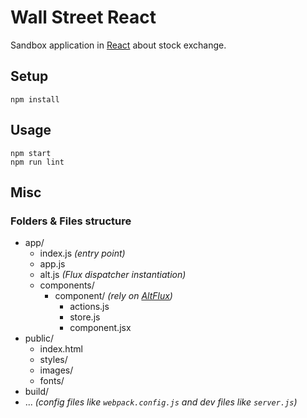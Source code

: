 # Wall Street React

Sandbox application in [React](http://facebook.github.io/react/) about stock exchange.

## Setup

    npm install

## Usage

    npm start
    npm run lint

## Misc

### Folders & Files structure

* app/
  * index.js _(entry point)_
  * app.js
  * alt.js _(Flux dispatcher instantiation)_
  * components/
    * component/ _(rely on [AltFlux](http://alt.js.org/))_
      * actions.js
      * store.js
      * component.jsx
* public/
  * index.html
  * styles/
  * images/
  * fonts/
* build/
* ... _(config files like `webpack.config.js` and dev files like `server.js`)_
